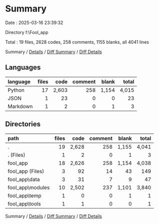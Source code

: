 # Summary

Date : 2025-03-16 23:39:32

Directory f:\\Fool_app

Total : 19 files,  2628 codes, 258 comments, 1155 blanks, all 4041 lines

Summary / [Details](details.md) / [Diff Summary](diff.md) / [Diff Details](diff-details.md)

## Languages
| language | files | code | comment | blank | total |
| :--- | ---: | ---: | ---: | ---: | ---: |
| Python | 17 | 2,603 | 258 | 1,154 | 4,015 |
| JSON | 1 | 23 | 0 | 0 | 23 |
| Markdown | 1 | 2 | 0 | 1 | 3 |

## Directories
| path | files | code | comment | blank | total |
| :--- | ---: | ---: | ---: | ---: | ---: |
| . | 19 | 2,628 | 258 | 1,155 | 4,041 |
| . (Files) | 1 | 2 | 0 | 1 | 3 |
| fool_app | 18 | 2,626 | 258 | 1,154 | 4,038 |
| fool_app (Files) | 3 | 92 | 14 | 43 | 149 |
| fool_app\\data | 3 | 31 | 7 | 9 | 47 |
| fool_app\\modules | 10 | 2,502 | 237 | 1,101 | 3,840 |
| fool_app\\temp | 1 | 0 | 0 | 1 | 1 |
| fool_app\\tools | 1 | 1 | 0 | 0 | 1 |

Summary / [Details](details.md) / [Diff Summary](diff.md) / [Diff Details](diff-details.md)